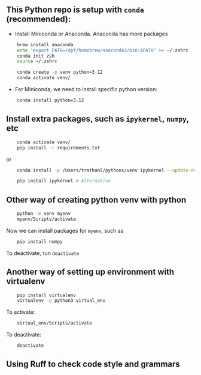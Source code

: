 ## This Python repo is setup with `conda` (recommended):

- Install Miniconda or Anaconda. Anaconda has more packages

```bash
    brew install anaconda
    echo 'export PATH=/opt/homebrew/anaconda3/bin:$PATH' >> ~/.zshrc
    conda init zsh
    source ~/.zshrc
```

```bash
    conda create -p venv python=3.12
    conda activate venv/
```

- For Miniconda, we need to install specific python version:

```bash
    conda install python=3.12
```

## Install extra packages, such as `ipykernel`, `numpy`, etc

```zsh
    conda activate venv/
    pip install -r requirements.txt
```

or

```bash
    conda install -p /Users/trathanl/pythons/venv ipykernel --update-deps --force-reinstall  #This is better, it only changes venv

    pip install ipykernel # Alternative
```

## Other way of creating python venv with python

```bash
    python -m venv myenv
    myenv/Scripts/activate
```

Now we can install packages for `myenv`, such as

```bash
    pip install numpy
```

To deactivate, run `deactivate`

## Another way of setting up environment with virtualenv

```bash
    pip install virtualenv
    virtualenv -p python3 virtual_env
```

To activate:

```bash
    virtual_env/Scripts/activate
```

To deactivate:

```bash
    deactivate
```

## Using Ruff to check code style and grammars
